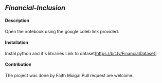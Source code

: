## *Financial-Inclusion*
#### Description
Open the notebook using the google coleb link provided.
#### Installation
Instal python and it's libraries
Link to dataset[https://bit.ly/FinancialDataset]
#### Contribution
The project was done by Faith Muigai
Pull request are welcome.
